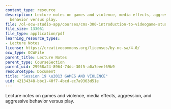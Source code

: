 ```yaml
---
content_type: resource
description: Lecture notes on games and violence, media effects, aggression, and aggressive
  behavior versus play.
file: /ol-ocw-studio-app/courses/cms-300-introduction-to-videogame-studies-fall-2011/42134348bbc140f74bcdec7a9363d51e_MITCMS_300F11_session_19.pdf
file_size: 133061
file_type: application/pdf
learning_resource_types:
- Lecture Notes
license: https://creativecommons.org/licenses/by-nc-sa/4.0/
ocw_type: OCWFile
parent_title: Lecture Notes
parent_type: CourseSection
parent_uid: 29958a24-8964-74dc-30f5-a0a7eeef69b9
resourcetype: Document
title: "Session 19 \u2013 GAMES AND VIOLENCE"
uid: 42134348-bbc1-40f7-4bcd-ec7a9363d51e
---
```

Lecture notes on games and violence, media effects, aggression, and aggressive behavior versus play.